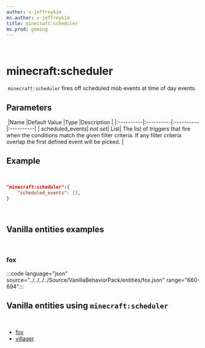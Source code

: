 ```yaml
---
author: v-jeffreykim
ms.author: v-jeffreykim
title: minecraft:scheduler
ms.prod: gaming
---
```

​
# minecraft:scheduler
​
`minecraft:scheduler` fires off scheduled mob events at time of day events.
​
## Parameters
​
|Name |Default Value  |Type  |Description  |
|:----------|:----------|:----------|:----------|
| scheduled_events| *not set*| List| The list of triggers that fire when the conditions match the given filter criteria. If any filter criteria overlap the first defined event will be picked. |
​
## Example
​
```json
"minecraft:scheduler":{
    "scheduled_events": [],
}
```
​
## Vanilla entities examples
​
### fox

:::code language="json" source="../../../../Source/VanillaBehaviorPack/entities/fox.json" range="660-694":::
​
## Vanilla entities using `minecraft:scheduler`
​
- [fox](../../../../Source/VanillaBehaviorPack_Snippets/entities/fox.md)
- [villager](../../../../Source/VanillaBehaviorPack_Snippets/entities/villager.md)